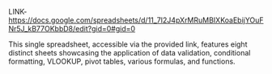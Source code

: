 
LINK-https://docs.google.com/spreadsheets/d/11_7I2J4pXrMRuMBIXKoaEbijYOuFNr5J_kB77OKbbD8/edit?gid=0#gid=0

This single spreadsheet, accessible via the provided link, features eight distinct sheets showcasing the application of data validation, conditional formatting, VLOOKUP, pivot tables, various formulas, and functions.
